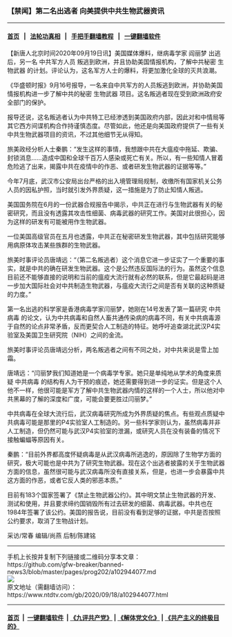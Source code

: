 ### 【禁闻】第二名出逃者 向美提供中共生物武器资讯
------------------------

#### [首页](https://github.com/gfw-breaker/banned-news3/blob/master/README.md) &nbsp;&nbsp;|&nbsp;&nbsp; [法轮功真相](https://github.com/begood0513/basic/blob/master/README.md)  &nbsp;&nbsp;|&nbsp;&nbsp; [手把手翻墙教程](https://github.com/gfw-breaker/guides/wiki)  &nbsp;&nbsp;|&nbsp;&nbsp; [一键翻墙软件](https://github.com/gfw-breaker/nogfw/blob/master/README.md)  



<div><div class="post_content" itemprop="articleBody">
 <p>
  【新唐人北京时间2020年09月19日讯】美国媒体爆料，继病毒学家
  <ok href="https://www.ntdtv.com/gb/阎丽梦.htm">
   阎丽梦
  </ok>
  出逃后，另一名
  <ok href="https://www.ntdtv.com/gb/中共军方人员.htm">
   中共军方人员
  </ok>
  叛逃到欧洲，并且协助美国情报机构，了解中共秘密
  <ok href="https://www.ntdtv.com/gb/生物武器.htm">
   生物武器
  </ok>
  的计划。评论认为，这名军方人士的爆料，将更加激化全球的灭共浪潮。
 </p>
 <p>
  《华盛顿时报》9月16号报导，一名来自中共军方的人员叛逃到欧洲，并协助美国情报机构进一步了解中共的秘密
  <ok href="https://www.ntdtv.com/gb/生物武器.htm">
   生物武器
  </ok>
  项目。这名叛逃者现在受到欧洲政府安全部门的保护。
 </p>
 <p>
  报导还说，这名叛逃者认为中共特工已经渗透到美国政府内部，因此对和中情局等其它西方间谍机构合作持谨慎态度。尽管如此，他还是向美国政府提供了一些有关中共生物武器项目的资讯，不过其他细节无从得知。
 </p>
 <p>
  旅美政经分析人士秦鹏：“发生这样的事情，我想跟中共在大瘟疫中拖延、欺骗、封锁消息……造成中国和全球千百万人感染或死亡有关。所以，有一些知情人冒着危险逃了出来，揭露中共在疫情中的作恶、或者研发生物武器的证据等等。”
 </p>
 <p>
  今年7月底，武汉市公安局出台严格的出入境管理局规制，收缴所有国家机关公务人员的因私护照，当时就引发外界质疑，这一措施是为了防止知情人叛逃。
 </p>
 <p>
  美国国务院在6月的一份武器合规报告中揭示，中共正在进行与生物武器有关的秘密研究，而且没有透露其攻击性细菌、病毒武器的研究工作。美国对此很担心，因为这样的研发有可能被用作生物武器。
 </p>
 <p>
  一位美国高级官员在五月也透露，中共正在秘密研发生物武器，其中包括研究能够用病原体攻击某些族群的生物武器。
 </p>
 <p>
  旅美时事评论员唐靖远：“（第二名叛逃者）这个消息它进一步证实了一个重要的事实，就是中共的确在研发生物武器。这个是公然违反国际法的行为。虽然这个信息目前还不能够直接的说明和当前的瘟疫大流行就有必然的联系，但是它最起码是进一步加大国际社会对中共制造生物武器，与瘟疫大流行之间是否有关联的这种质疑的力度。”
 </p>
 <p>
  第一名出逃的科学家是香港病毒学家闫丽梦，她刚在14号发表了第一篇研究
  <ok href="https://www.ntdtv.com/gb/中共病毒.htm">
   中共病毒
  </ok>
  的论文，认为中共病毒和自然人畜共通传染病的病毒不同，有关中共病毒源于自然的论点非常矛盾，反而更契合人工制造的特征。她呼吁追查湖北武汉P4实验室及美国卫生研究院（NIH）之间的金流。
 </p>
 <p>
  旅美时事评论员唐靖远分析，两名叛逃者之间有不同之处，对中共来说是雪上加霜。
 </p>
 <p>
  唐靖远：“闫丽梦我们知道她是一个病毒学专家。她只是单纯地从学术的角度来质疑
  <ok href="https://www.ntdtv.com/gb/中共病毒.htm">
   中共病毒
  </ok>
  的结构有人为干预的痕迹，她还需要得到进一步的证实。但是这个人他不一样，他很可能是军方了解中共生物武器内情的这样的一个人士，所以他对中共黑幕的了解的深度和广度，可能会要更胜过闫丽梦。”
 </p>
 <p>
  中共病毒在全球大流行后，武汉病毒研究所成为外界质疑的焦点。有些观点质疑中共病毒可能是那里的P4实验室人工制造的。另一些科学家则认为，虽然病毒并非人工制造，但仍然可能与武汉P4实验室的泄漏，或研究人员在没有装备的情况下接触蝙蝠等原因有关。
 </p>
 <p>
  秦鹏：“目前外界都高度怀疑病毒是从武汉病毒所逃逸的，原因除了生物学方面的研究，极大可能也是中共为了研究生物武器。现在这个出逃者披露的关于生物武器方面的信息，虽然很可能与武汉病毒所没有直接关系，但是，也进一步会暴露中共这方面的作恶，或者它反人类的邪恶本质。”
 </p>
 <p>
  目前有183个国家签署了《禁止生物武器公约》。其中明文禁止生物武器的开发、测试和使用，并且要求缔约国销毁所有过去研发的细菌、病毒武器。中共也在1984年签署了该公约。美国的报告说，目前没有看到足够的证据，中共是否按照公约要求，取消了生物战计划。
 </p>
 <p>
  采访/常春 编辑/尚燕 后制/陈建铭
 </p>
 <div class="single_ad">
 </div>
</div>
</div>
<hr/>
手机上长按并复制下列链接或二维码分享本文章：<br/>
https://github.com/gfw-breaker/banned-news3/blob/master/pages/prog202/a102944077.md <br/>
<a href='https://github.com/gfw-breaker/banned-news3/blob/master/pages/prog202/a102944077.md'><img src='https://github.com/gfw-breaker/banned-news3/blob/master/pages/prog202/a102944077.md.png'/></a> <br/>
原文地址（需翻墙访问）：https://www.ntdtv.com/gb/2020/09/18/a102944077.html


------------------------
#### [首页](https://github.com/gfw-breaker/banned-news3/blob/master/README.md) &nbsp;|&nbsp; [一键翻墙软件](https://github.com/gfw-breaker/nogfw/blob/master/README.md) &nbsp;| [《九评共产党》](https://github.com/gfw-breaker/9ping.md/blob/master/README.md#九评之一评共产党是什么) | [《解体党文化》](https://github.com/gfw-breaker/jtdwh.md/blob/master/README.md) | [《共产主义的终极目的》](https://github.com/gfw-breaker/gczydzjmd.md/blob/master/README.md)


<img src='http://gfw-breaker.win/banned-news3/pages/prog202/a102944077.md' width='0px' height='0px'/>